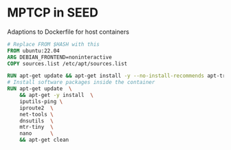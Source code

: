 # MPTCP in SEED

Adaptions to Dockerfile for host containers

```Dockerfile 
# Replace FROM $HASH with this
FROM ubuntu:22.04
ARG DEBIAN_FRONTEND=noninteractive
COPY sources.list /etc/apt/sources.list

RUN apt-get update && apt-get install -y --no-install-recommends apt-transport-https ca-certificates
# Install software packages inside the container
RUN apt-get update  \
    && apt-get -y install  \
    iputils-ping \
    iproute2  \
    net-tools \
    dnsutils  \
    mtr-tiny  \
    nano      \
    && apt-get clean
```
